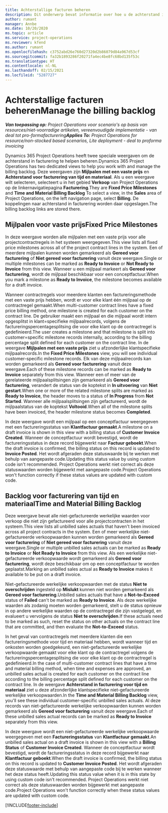 ```yaml
---
title: Achterstallige facturen beheren
description: Dit onderwerp bevat informatie over hoe u de achterstand in facturering in Project Operations kunt weergeven en ermee kunt werken.
author: rumant
manager: Annbe
ms.date: 10/20/2020
ms.topic: article
ms.service: project-operations
ms.reviewer: kfend
ms.author: rumant
ms.openlocfilehash: c3752abd26e760d27320d2b86079d84a967d53cf
ms.sourcegitcommit: fa32b1893286f20271fa4ec4be8fc68bd135f53c
ms.translationtype: HT
ms.contentlocale: nl-NL
ms.lasthandoff: 02/15/2021
ms.locfileid: "5287727"
---
```

# <a name="manage-the-billing-backlog"></a><span data-ttu-id="c14ee-103">Achterstallige facturen beheren</span><span class="sxs-lookup"><span data-stu-id="c14ee-103">Manage the billing backlog</span></span>

<span data-ttu-id="c14ee-104">_**Van toepassing op:** Project Operations voor scenario's op basis van resources/niet-voorradige artikelen, vereenvoudigde implementatie - van deal tot pro-formafacturering_</span><span class="sxs-lookup"><span data-stu-id="c14ee-104">_**Applies To:** Project Operations for resource/non-stocked based scenarios, Lite deployment - deal to proforma invoicing_</span></span>

<span data-ttu-id="c14ee-105">Dynamics 365 Project Operations heeft twee speciale weergaven om de achterstand in facturering te helpen beheren.</span><span class="sxs-lookup"><span data-stu-id="c14ee-105">Dynamics 365 Project Operations has two dedicated views to help you work with and manage the billing backlog.</span></span> <span data-ttu-id="c14ee-106">Deze weergaven zijn **Mijlpalen met een vaste prijs** en **Achterstand voor facturering van tijd en materiaal**. Als u een weergave wilt selecteren, selecteert u in het gebied **Verkoop** van Project Operations op de linkernavigatiepagina **Facturering**.</span><span class="sxs-lookup"><span data-stu-id="c14ee-106">They are **Fixed Price Milestones** and **Time and Material Billing Backlog** To select a view, in the **Sales** area of Project Operations, on the left navigation page, select **Billing**.</span></span> <span data-ttu-id="c14ee-107">De koppelingen naar achterstand in facturering worden daar opgeslagen.</span><span class="sxs-lookup"><span data-stu-id="c14ee-107">The billing backlog links are stored there.</span></span>

## <a name="fixed-price-milestones"></a><span data-ttu-id="c14ee-108">Mijlpalen voor vaste prijs</span><span class="sxs-lookup"><span data-stu-id="c14ee-108">Fixed Price Milestones</span></span>

<span data-ttu-id="c14ee-109">In deze weergave worden alle mijlpalen met een vaste prijs voor alle projectcontractregels in het systeem weergegeven.</span><span class="sxs-lookup"><span data-stu-id="c14ee-109">This view lists all fixed price milestones across all of the project contract lines in the system.</span></span> <span data-ttu-id="c14ee-110">Een of meerdere mijlpalen kunnen worden gemarkeerd als **Gereed voor facturering** of **Niet gereed voor facturering** vanuit deze weergave.</span><span class="sxs-lookup"><span data-stu-id="c14ee-110">Single or multiple milestones can be marked as **Ready to Invoice** or **Not Ready to Invoice** from this view.</span></span> <span data-ttu-id="c14ee-111">Wanneer u een mijlpaal markeert als **Gereed voor facturering**, wordt de mijlpaal beschikbaar voor een conceptfactuur.</span><span class="sxs-lookup"><span data-stu-id="c14ee-111">When you mark a milestone as **Ready to Invoice**, the milestone becomes available for a draft invoice.</span></span>

<span data-ttu-id="c14ee-112">Wanneer contractregels voor meerdere klanten een factureringsmethode met een vaste prijs hebben, wordt er voor elke klant één mijlpaal op de contractregel gemaakt.</span><span class="sxs-lookup"><span data-stu-id="c14ee-112">When multi-customer contract lines have a fixed price billing method, one milestone is created for each customer on the contract line.</span></span> <span data-ttu-id="c14ee-113">De gebruiker maakt een mijlpaal en die mijlpaal wordt intern opgesplitst in klant=specifieke mijlpaalrecords, volgens de factureringspercentagesplitsing die voor elke klant op de contractregel is gedefinieerd.</span><span class="sxs-lookup"><span data-stu-id="c14ee-113">The user creates a milestone and that milestone is split into customer=specific milestone records internally, according to the billing percentage split defined for each customer on the contract line.</span></span> <span data-ttu-id="c14ee-114">In de weergave **Mijlpalen met een vaste prijs** ziet u afzonderlijke klantspecifieke mijlpaalrecords.</span><span class="sxs-lookup"><span data-stu-id="c14ee-114">In the **Fixed Price Milestones** view, you will see individual customer-specific milestone records.</span></span> <span data-ttu-id="c14ee-115">Elk van deze mijlpaalrecords kan worden gemarkeerd als **Gereed voor facturering** vanuit deze weergave.</span><span class="sxs-lookup"><span data-stu-id="c14ee-115">Each of these milestone records can be marked as **Ready to Invoice** separately from this view.</span></span> <span data-ttu-id="c14ee-116">Wanneer een of meer van de gerelateerde mijlpaalsplitsingen zijn gemarkeerd als **Gereed voor facturering**, verandert de status van de koptekst in **In uitvoering** van **Niet gestart**.</span><span class="sxs-lookup"><span data-stu-id="c14ee-116">When one or more of the related milestone splits are marked as **Ready to Invoice**, the header moves to a status of **In Progress** from **Not Started**.</span></span> <span data-ttu-id="c14ee-117">Wanneer alle mijlpaalsplitsingen zijn gefactureerd, wordt de mijlpaalstatus van de koptekst **Voltooid**.</span><span class="sxs-lookup"><span data-stu-id="c14ee-117">When all of the milestone splits have been invoiced, the header milestone status becomes **Completed**.</span></span>

<span data-ttu-id="c14ee-118">In deze weergave wordt een mijlpaal op een conceptfactuur weergegeven met een factureringsstatus van **Klantfactuur gemaakt**.</span><span class="sxs-lookup"><span data-stu-id="c14ee-118">A milestone on a draft invoice is shown in this view with a billing status of **Customer Invoice Created**.</span></span> <span data-ttu-id="c14ee-119">Wanneer de conceptfactuur wordt bevestigd, wordt de factureringsstatus in deze record bijgewerkt naar **Factuur geboekt**.</span><span class="sxs-lookup"><span data-stu-id="c14ee-119">When the draft invoice is confirmed, the billing status on this record is updated to **Invoice Posted**.</span></span> <span data-ttu-id="c14ee-120">Het wordt afgeraden deze statuswaarde bij te werken met behulp van aangepaste code.</span><span class="sxs-lookup"><span data-stu-id="c14ee-120">Updating this status value by using custom code isn't recommended.</span></span> <span data-ttu-id="c14ee-121">Project Operations werkt niet correct als deze statuswaarden worden bijgewerkt met aangepaste code.</span><span class="sxs-lookup"><span data-stu-id="c14ee-121">Project Operations won't function correctly if these status values are updated with custom code.</span></span>

## <a name="time-and-material-billing-backlog"></a><span data-ttu-id="c14ee-122">Backlog voor facturering van tijd en materiaal</span><span class="sxs-lookup"><span data-stu-id="c14ee-122">Time and Material Billing Backlog</span></span>

<span data-ttu-id="c14ee-123">Deze weergave bevat alle niet-gefactureerde werkelijke waarden voor verkoop die niet zijn gefactureerd voor alle projectcontracten in het systeem.</span><span class="sxs-lookup"><span data-stu-id="c14ee-123">This view lists all unbilled sales actuals that haven't been invoiced across all project contracts in the system.</span></span> <span data-ttu-id="c14ee-124">Een of meer werkelijke niet-gefactureerde verkoopwaarden kunnen worden gemarkeerd als **Gereed voor facturering** of **Niet gereed voor facturering** vanuit deze weergave.</span><span class="sxs-lookup"><span data-stu-id="c14ee-124">Single or multiple unbilled sales actuals can be marked as **Ready to Invoice** or **Not Ready to Invoice** from this view.</span></span> <span data-ttu-id="c14ee-125">Als een werkelijke niet-gefactureerde verkoopwaarde wordt gemarkeerd als **Gereed voor facturering**, wordt deze beschikbaar om op een conceptfactuur te worden geplaatst.</span><span class="sxs-lookup"><span data-stu-id="c14ee-125">Marking an unbilled sales actual as **Ready to Invoice** makes it available to be put on a draft invoice.</span></span>

<span data-ttu-id="c14ee-126">Niet-gefactureerde werkelijke verkoopwaarden met de status **Niet te overschrijden** ingesteld op **Mislukt** kunnen niet worden gemarkeerd als **Gereed voor facturering**.</span><span class="sxs-lookup"><span data-stu-id="c14ee-126">Unbilled sales actuals that have a **Not-to-Exceed** status of **Failed** can't be marked as **Ready to Invoice**.</span></span> <span data-ttu-id="c14ee-127">Als deze werkelijke waarden als zodanig moeten worden gemarkeerd, stelt u de status opnieuw in op andere werkelijke waarden op de contractregel die zijn vastgelegd, en evalueert u vervolgens de status **Niet te overschrijden**.</span><span class="sxs-lookup"><span data-stu-id="c14ee-127">If these actuals need to be marked as such, reset the status on other actuals on the contract line that are committed, and then evaluate the **Not-to-Exceed** status.</span></span>

<span data-ttu-id="c14ee-128">In het geval van contractregels met meerdere klanten die een factureringsmethode voor tijd en materiaal hebben, wordt wanneer tijd en onkosten worden goedgekeurd, een niet-gefactureerde werkelijke verkoopwaarde gemaakt voor elke klant op de contractregel volgens de factureringspercentagesplitsing die voor elke klant op de contractregel is gedefinieerd.</span><span class="sxs-lookup"><span data-stu-id="c14ee-128">In the case of multi-customer contract lines that have a time and material billing method, when time and expenses are approved, an unbilled sales actual is created for each customer on the contract line according to the billing percentage split defined for each customer on the contract line.</span></span> <span data-ttu-id="c14ee-129">In de weergave **Achterstand in facturering voor tijd en materiaal** ziet u deze afzonderlijke klantspecifieke niet-gefactureerde werkelijke verkoopwaarden.</span><span class="sxs-lookup"><span data-stu-id="c14ee-129">In the **Time and Material Billing Backlog** view, you'll see these individual customer-specific unbilled sales actuals.</span></span> <span data-ttu-id="c14ee-130">Al deze records van niet-gefactureerde werkelijke verkoopwaarden kunnen worden gemarkeerd als **Gereed voor facturering** vanuit deze weergave.</span><span class="sxs-lookup"><span data-stu-id="c14ee-130">Each of these unbilled sales actual records can be marked as **Ready to Invoice** separately from this view.</span></span>

<span data-ttu-id="c14ee-131">In deze weergave wordt een niet-gefactureerde werkelijke verkoopwaarde weergegeven met een **Factureringsstatus** van **Klantfactuur gemaakt**.</span><span class="sxs-lookup"><span data-stu-id="c14ee-131">An unbilled sales actual on a draft invoice is shown in this view with a **Billing Status** of **Customer Invoice Created**.</span></span> <span data-ttu-id="c14ee-132">Wanneer de conceptfactuur wordt bevestigd, wordt de factureringsstatus in deze record bijgewerkt naar **Klantfactuur geboekt**.</span><span class="sxs-lookup"><span data-stu-id="c14ee-132">When the draft invoice is confirmed, the billing status on this record is updated to **Customer Invoice Posted**.</span></span> <span data-ttu-id="c14ee-133">Het wordt afgeraden deze statuswaarde met behulp van aangepaste code bij te werken wanneer het deze status heeft.</span><span class="sxs-lookup"><span data-stu-id="c14ee-133">Updating this status value when it is in this state by using custom code isn't recommended.</span></span> <span data-ttu-id="c14ee-134">Project Operations werkt niet correct als deze statuswaarden worden bijgewerkt met aangepaste code.</span><span class="sxs-lookup"><span data-stu-id="c14ee-134">Project Operations won't function correctly when these status values are updated with custom code.</span></span>


[!INCLUDE[footer-include](../includes/footer-banner.md)]